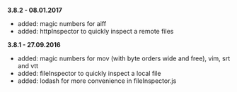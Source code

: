 **3.8.2 - 08.01.2017**
+ added: magic numbers for aiff
+ added: httpInspector to quickly inspect a remote files

**3.8.1 - 27.09.2016**
+ added: magic numbers for mov (with byte orders wide and free), vim, srt and vtt
+ added: fileInspector to quickly inspect a local file
+ added: lodash for more convenience in fileInspector.js
